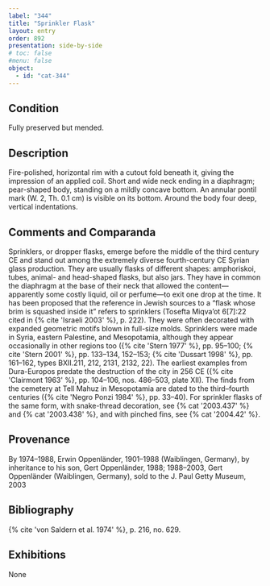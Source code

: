 ```yaml
---
label: "344"
title: "Sprinkler Flask"
layout: entry
order: 892
presentation: side-by-side
# toc: false
#menu: false 
object:
  - id: "cat-344"
---
```


## Condition

Fully preserved but mended.

## Description

Fire-polished, horizontal rim with a cutout fold beneath it, giving the impression of an applied coil. Short and wide neck ending in a diaphragm; pear-shaped body, standing on a mildly concave bottom. An annular pontil mark (W. 2, Th. 0.1 cm) is visible on its bottom. Around the body four deep, vertical indentations.

## Comments and Comparanda

Sprinklers, or dropper flasks, emerge before the middle of the third century CE and stand out among the extremely diverse fourth-century CE Syrian glass production. They are usually flasks of different shapes: amphoriskoi, tubes, animal- and head-shaped flasks, but also jars. They have in common the diaphragm at the base of their neck that allowed the content—apparently some costly liquid, oil or perfume—to exit one drop at the time. It has been proposed that the reference in Jewish sources to a “flask whose brim is squashed inside it” refers to sprinklers (Tosefta Miqva’ot 6[7]:22 cited in {% cite 'Israeli 2003' %}, p. 222). They were often decorated with expanded geometric motifs blown in full-size molds. Sprinklers were made in Syria, eastern Palestine, and Mesopotamia, although they appear occasionally in other regions too ({% cite 'Stern 1977' %}, pp. 95–100; {% cite 'Stern 2001' %}, pp. 133–134, 152–153; {% cite 'Dussart 1998' %}, pp. 161–162, types BXII.211, 212, 2131, 2132, 22). The earliest examples from Dura-Europos predate the destruction of the city in 256 CE ({% cite 'Clairmont 1963' %}, pp. 104–106, nos. 486–503, plate XII). The finds from the cemetery at Tell Mahuz in Mesopotamia are dated to the third–fourth centuries ({% cite 'Negro Ponzi 1984' %}, pp. 33–40). For sprinkler flasks of the same form, with snake-thread decoration, see {% cat '2003.437' %} and {% cat '2003.438' %}, and with pinched fins, see {% cat '2004.42' %}.

## Provenance

By 1974–1988, Erwin Oppenländer, 1901–1988 (Waiblingen, Germany), by inheritance to his son, Gert Oppenländer, 1988; 1988–2003, Gert Oppenländer (Waiblingen, Germany), sold to the J. Paul Getty Museum, 2003

## Bibliography

{% cite 'von Saldern et al. 1974' %}, p. 216, no. 629.

## Exhibitions

None
